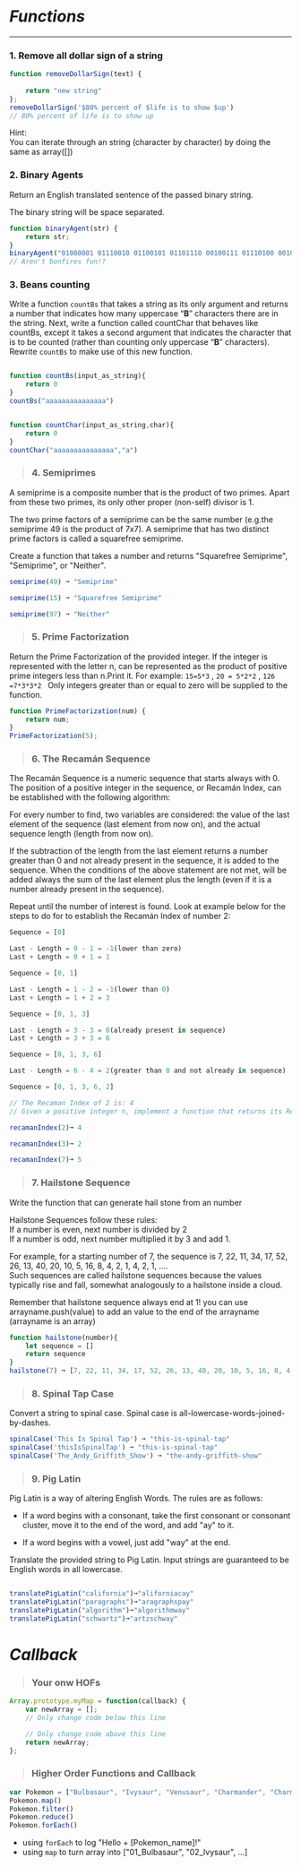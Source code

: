 
# **_Functions_**
______________________________
### 1. Remove all dollar sign of a string

``` javascript
function removeDollarSign(text) {
    
    return "new string"
};
removeDollarSign('$80% percent of $life is to show $up')
// 80% percent of life is to show up
```

Hint:   
You can iterate through an string (character by character) by doing the same as array([])

### 2. Binary Agents

Return an English translated sentence of the passed binary string.

The binary string will be space separated.

``` javascript
function binaryAgent(str) {
    return str;
}
binaryAgent("01000001 01110010 01100101 01101110 00100111 01110100 00100000 01100010 01101111 01101110 01100110 01101001 01110010 01100101 01110011 00100000 01100110 01110101 01101110 00100001 00111111");
// Aren't bonfires fun!?
```


### 3. Beans counting
Write a function `countBs` that takes a string as its only argument and returns a number that indicates how many uppercase “**B**” characters there are in the string.
Next, write a function called countChar that behaves like countBs, except it takes a second argument that indicates the character that is to be counted (rather than counting only uppercase “**B**” characters). Rewrite `countBs` to make use of this new function.
```js

function countBs(input_as_string){
    return 0
}
countBs("aaaaaaaaaaaaaaa")


function countChar(input_as_string,char){
    return 0
}
countChar("aaaaaaaaaaaaaaa","a")
```



> ### 4. Semiprimes

A semiprime is a composite number that is the product of two primes. Apart from these two primes, its only other proper (non-self) divisor is 1.

The two prime factors of a semiprime can be the same number (e.g.the semiprime 49 is the product of 7x7). A semiprime that has two distinct prime factors is called a squarefree semiprime.

Create a function that takes a number and returns "Squarefree Semiprime", "Semiprime", or "Neither".


``` javascript
semiprime(49) ➞ "Semiprime"

semiprime(15) ➞ "Squarefree Semiprime"

semiprime(97) ➞ "Neither"
```

> ### 5. Prime Factorization

Return the Prime Factorization of the provided integer.
If the integer is represented with the letter n, can be represented as the product of positive prime integers less than n.Print it.
For example: `15=5*3` , `20 = 5*2*2` , `126 =7*3*3*2 ` 
Only integers greater than or equal to zero will be supplied to the function.

``` javascript
function PrimeFactorization(num) {
    return num;
}
PrimeFactorization(5);
```

> ### 6. The Recamán Sequence

The Recamán Sequence is a numeric sequence that starts always with 0. The position of a positive integer in the sequence, or Recamán Index, can be established with the following algorithm:

For every number to find, two variables are considered: the value of the last element of the sequence (last element from now on), and the actual sequence length (length from now on).

If the subtraction of the length from the last element returns a number greater than 0 and not already present in the sequence, it is added to the sequence.
When the conditions of the above statement are not met, will be added always the sum of the last element plus the length (even if it is a number already present in the sequence).

Repeat until the number of interest is found.
Look at example below for the steps to do for to establish the Recamán Index of number 2:

``` js
Sequence = [0]

Last - Length = 0 - 1 = -1(lower than zero)
Last + Length = 0 + 1 = 1

Sequence = [0, 1]

Last - Length = 1 - 2 = -1(lower than 0)
Last + Length = 1 + 2 = 3

Sequence = [0, 1, 3]

Last - Length = 3 - 3 = 0(already present in sequence)
Last + Length = 3 + 3 = 6

Sequence = [0, 1, 3, 6]

Last - Length = 6 - 4 = 2(greater than 0 and not already in sequence)

Sequence = [0, 1, 3, 6, 2]

// The Recaman Index of 2 is: 4
// Given a positive integer n, implement a function that returns its Recamán Index.
```



``` javascript
recamanIndex(2)➞ 4

recamanIndex(3)➞ 2

recamanIndex(7)➞ 5
```



> ### 7. Hailstone Sequence 
Write the function that can generate hail stone from an number  

Hailstone Sequences follow these rules:  
If a number is even, next number is divided by 2  
If a number is odd, next number multiplied it by 3 and add 1.  

For example, for a starting number of 7, the sequence is 7, 22, 11, 34, 17, 52, 26, 13, 40, 20, 10, 5, 16, 8, 4, 2, 1, 4, 2, 1, ....   
Such sequences are called hailstone sequences because the values typically rise and fall, somewhat analogously to a hailstone inside a cloud.  

Remember that hailstone sequence always end at 1!
you can use arrayname.push(value) to add an value to the end of the arrayname (arrayname is an array)
```javascript 
function hailstone(number){
    let sequence = []
    return sequence
}
hailstone(7) ➞ [7, 22, 11, 34, 17, 52, 26, 13, 40, 20, 10, 5, 16, 8, 4, 2, 1, 4, 2, 1]
```

> ### 8. Spinal Tap Case
Convert a string to spinal case. Spinal case is all-lowercase-words-joined-by-dashes.
```js
spinalCase('This Is Spinal Tap') ➞ "this-is-spinal-tap"
spinalCase('thisIsSpinalTap') ➞ "this-is-spinal-tap"
spinalCase('The_Andy_Griffith_Show') ➞ "the-andy-griffith-show"
```

> ### 9. Pig Latin
Pig Latin is a way of altering English Words. The rules are as follows:

- If a word begins with a consonant, take the first consonant or consonant cluster, move it to the end of the word, and add "ay" to it.

- If a word begins with a vowel, just add "way" at the end.

Translate the provided string to Pig Latin. Input strings are guaranteed to be English words in all lowercase.
```js

translatePigLatin("california")➞"aliforniacay"
translatePigLatin("paragraphs")➞"aragraphspay"
translatePigLatin("algorithm")➞"algorithmway"
translatePigLatin("schwartz")➞"artzschway"

```

# ***Callback***

> ### Your onw HOFs 

``` javascript
Array.prototype.myMap = function(callback) {
    var newArray = [];
    // Only change code below this line

    // Only change code above this line
    return newArray;
};
```



> ### Higher Order Functions and Callback 

``` javascript
var Pokemon = ["Bulbasaur", "Ivysaur", "Venusaur", "Charmander", "Charmeleon", "Charizard", "Squirtle", "Wartortle", "Blastoise", "Caterpie", "Metapod", "Butterfree", "Weedle", "Kakuna", "Beedrill", "Pidgey", "Pidgeotto", "Pidgeot", "Rattata"]
Pokemon.map()
Pokemon.filter()
Pokemon.reduce()
Pokemon.forEach()
```
- using `forEach` to log "Hello + [Pokemon_name]!"
- using `map` to turn array into ["01_Bulbasaur", "02_Ivysaur", ...]
